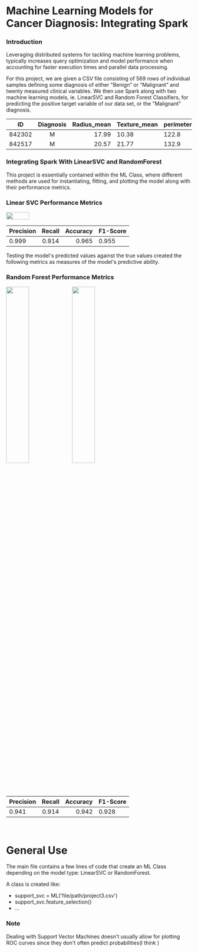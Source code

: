 # Machine Learning Models for Cancer Diagnosis: Integrating Spark
### Introduction
Leveraging distributed systems for tackling machine learning problems, typically increases query optimization and model performance when accounting for faster execution times and parallel data processing.

For this project, we are given a CSV file consisting of 569 rows of individual samples defining some diagnosis of either "Benign” or ”Malignant” and twenty measured clinical variables. We then use Spark along with two machine learning models, ie. LinearSVC and Random Forest Classifiers, for predicting the positive target variable of our data set, or the ”Malignant” diagnosis.

| ID       | Diagnosis  | Radius_mean   | Texture_mean  | perimeter_mean | area_mean | smoothness_mean | compactness_mean |
| -------- |:------:| --------:| ---------------------- | -------- | ---------| --------| ---------|
|842302 | M  | 17.99 | 10.38 |122.8 | 1001 | 0.1184| 0.2776| 
| 842517 | M | 20.57 | 21.77  |  132.9 | 1326 | 0.08474 | 0.07864 | 



### Integrating Spark With LinearSVC and RandomForest
This project is essentially contained within the ML Class, where different methods
are used for instantiating, fitting, and plotting the model along with their performance
metrics. 

### Linear SVC Performance Metrics

<div style="display: flex; align-items: center;">
    <div style="flex: 1;">
        <img align='left' src = "https://github.com/halaway/big-data-ML/assets/31904474/33ebd981-cecf-4906-9091-e4d748f86f75" width=35% height=35% > 
    </div>
</div>
   
<p align='center'>
    
| Precision       | Recall  | Accuracy   | F1-Score  | 
| -------- |:------:| --------:| ---------------------- |
|0.999|   0.914    |	   0.965	  |  0.955     |  
</p>


Testing the model's predicted values against the true values created the following metrics 
as measures of the model's predictive ability. 
<br clear="left"/>


### Random Forest Performance Metrics
<img align='left' src= "https://github.com/halaway/big-data-ML/assets/31904474/4fd81ba1-9b36-4251-a38b-df103063720e" width=35% height=35% > 
<img align = 'center' src="https://github.com/halaway/big-data-ML/assets/31904474/2503670a-4817-45c0-b8c9-df5e045dc22a" width=35% height=35%>

| Precision       | Recall  | Accuracy   | F1-Score  | 
| -------- |:------:| --------:| ---------------------- |
|0.941|   0.914  |	  0.942	  |0.928 | 

<br clear="left"/>




# General Use
The main file contains a few lines of code that create an ML Class depending on 
the model type: LinearSVC or RandomForest.

A class is created like: 
  - support_svc = ML('file/path/project3.csv')
  - support_svc.feature_selection()
  - ...
### Note
Dealing with Support Vector Machines doesn't usually allow for plotting ROC curves 
since they don't often predict probabilities(I think )

